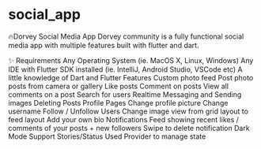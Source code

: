 # social_app
🔥Dorvey Social Media App
Dorvey community is a fully functional social media app with multiple features built with flutter and dart.

✨ Requirements
Any Operating System (ie. MacOS X, Linux, Windows)
Any IDE with Flutter SDK installed (ie. IntelliJ, Android Studio, VSCode etc)
A little knowledge of Dart and Flutter
Features
Custom photo feed
Post photo posts from camera or gallery
Like posts
Comment on posts
View all comments on a post
Search for users
Realtime Messaging and Sending images
Deleting Posts
Profile Pages
Change profile picture
Change username
Follow / Unfollow Users
Change image view from grid layout to feed layout
Add your own bio
Notifications Feed showing recent likes / comments of your posts + new followers
Swipe to delete notification
Dark Mode Support
Stories/Status
Used Provider to manage state
